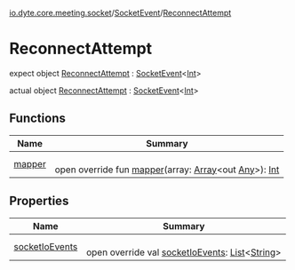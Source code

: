 [io.dyte.core.meeting.socket](../../index.md)/[SocketEvent](../index.md)/[ReconnectAttempt](index.md)

# ReconnectAttempt


expect object [ReconnectAttempt](index.md) : [SocketEvent](../index.md)&lt;[Int](https://kotlinlang.org/api/latest/jvm/stdlib/kotlin/-int/index.html)&gt;


actual object [ReconnectAttempt](index.md) : [SocketEvent](../index.md)&lt;[Int](https://kotlinlang.org/api/latest/jvm/stdlib/kotlin/-int/index.html)&gt;

## Functions

| Name | Summary |
|---|---|
| [mapper](mapper.md) | <br/>open override fun [mapper](mapper.md)(array: [Array](https://kotlinlang.org/api/latest/jvm/stdlib/kotlin/-array/index.html)&lt;out [Any](https://kotlinlang.org/api/latest/jvm/stdlib/kotlin/-any/index.html)&gt;): [Int](https://kotlinlang.org/api/latest/jvm/stdlib/kotlin/-int/index.html) |

## Properties

| Name | Summary |
|---|---|
| [socketIoEvents](socket-io-events.md) | <br/>open override val [socketIoEvents](socket-io-events.md): [List](https://kotlinlang.org/api/latest/jvm/stdlib/kotlin.collections/-list/index.html)&lt;[String](https://kotlinlang.org/api/latest/jvm/stdlib/kotlin/-string/index.html)&gt; |
